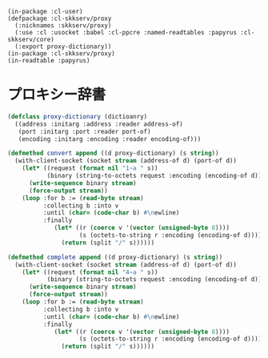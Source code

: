     (in-package :cl-user)
    (defpackage :cl-skkserv/proxy
      (:nicknames :skkserv/proxy)
      (:use :cl :usocket :babel :cl-ppcre :named-readtables :papyrus :cl-skkserv/core)
      (:export proxy-dictionary))
    (in-package :cl-skkserv/proxy)
    (in-readtable :papyrus)

# プロキシー辞書

```lisp
(defclass proxy-dictionary (dictioanry)
  ((address :initarg :address :reader address-of)
   (port :initarg :port :reader port-of)
   (encoding :initarg :encoding :reader encoding-of)))
```

```lisp
(defmethod convert append ((d proxy-dictionary) (s string))
  (with-client-socket (socket stream (address-of d) (port-of d))
    (let* ((request (format nil "1~a " s))
           (binary (string-to-octets request :encoding (encoding-of d))))
      (write-sequence binary stream)
      (force-output stream))
    (loop :for b := (read-byte stream)
          :collecting b :into v
          :until (char= (code-char b) #\newline)
          :finally
             (let* ((r (coerce v '(vector (unsigned-byte 8))))
                    (s (octets-to-string r :encoding (encoding-of d))))
               (return (split "/" s))))))
```

```lisp
(defmethod complete append ((d proxy-dictionary) (s string))
  (with-client-socket (socket stream (address-of d) (port-of d))
    (let* ((request (format nil "4~a " s))
           (binary (string-to-octets request :encoding (encoding-of d))))
      (write-sequence binary stream)
      (force-output stream))
    (loop :for b := (read-byte stream)
          :collecting b :into v
          :until (char= (code-char b) #\newline)
          :finally
             (let* ((r (coerce v '(vector (unsigned-byte 8))))
                    (s (octets-to-string r :encoding (encoding-of d))))
               (return (split "/" s))))))
```